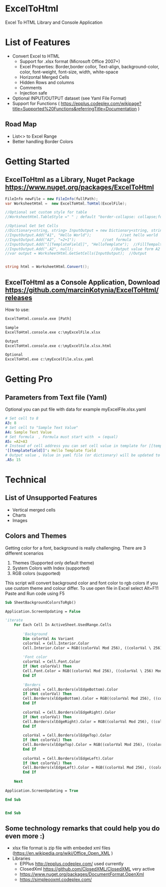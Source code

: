 # ExcelToHtml
Excel To HTML Library and Console Application

# List of Features
- Convert Excel to HTML
	- Support for .xlsx format (Microsoft Office 2007+) 
	- Excel Properties: Border,border collor, Text-align, background-color, color, font-weight, font-size, width, white-space
	- Horizontal Merged Cells
	- Hidden Rows and columns
	- Comments
	- Injection safe
- Optional INPUT/OUTPUT dataset (see Yaml File Format)
- Support for Functions  ( https://epplus.codeplex.com/wikipage?title=Supported%20Functions&referringTitle=Documentation )

## Road Map
- List<> to Excel Range
- Better handling Border Colors


# Getting Started

## ExcelToHtml as a Library, Nuget Package https://www.nuget.org/packages/ExcelToHtml

```c#
FileInfo newFile = new FileInfo(fullPath);
var WorksheetHtml =  new ExcelToHtml.ToHtml(ExcelFile);

//Optional set custom style for table
//WorksheetHtml.TableStyle =" " ; default "border-collapse: collapse;font-family: helvetica, arial, sans-serif;";

//Optional Get Set Cells
//Dictionary<string, string> InputOutput = new Dictionary<string, string>();
//InputOutput.Add("A1", "Hello World");  			//set hello world
//InputOutput.Add("A2", "=2+1");  			//set formula
//InputOutput.Add("[[TemplateField]]", "HelloTemplate");  //FillTempalte Field
//InputOutput.Add(".A2", null);  				//Output value form A2
//var output = WorksheetHtml.GetSetCells(InputOutput);	//Output


string html = WorksheetHtml.Convert();
```

## ExcelToHtml as a Console Application, Download https://github.com/marcinKotynia/ExcelToHtml/releases

How to use:

```bat
ExcelToHtml.console.exe [Path]

Sample
ExcelToHtml.console.exe c:\myExcelFile.xlsx

Output
ExcelToHtml.console.exe c:\myExcelFile.xlsx.html

Optional
ExcelToHtml.exe c:\myExcelFile.xlsx.yaml
```

# Getting Pro

## Parameters from Text file (Yaml)

Optional you can put file with data for example myExcelFile.xlsx.yaml

```yaml
# Set cell to 8
A3: 8
# Set cell to "Sample Text Value"
A4: Sample Text Value
# Set formula  , Formula must start with  = (equal)
A5: =A2+A3
# Instead of cell address you can set cell value in template for [[templatefield]]  and use from code
'[[templatefield]]': Hello Template field
# Output value , Value in yaml file (or dictionary) will be updated to calculated value at the end
.A5: 15
```



# Technical

## List of Unsupported Features
- Vertical merged cells
- Charts
- Images

## Colors and Themes
Getting color for a font, background is really challenging.
There are 3 different scenarios 

1. Themes (Supported only default theme)
2. System Colors with Index (supported)
3. RGB colors (supported)


This script will convert background color and font color to rgb colors if you use custom theme
and colour differ. To use open file in Excel select Alt+F11 Paste and Run code using F5

```vb
Sub SheetBackgroundColorsToRgb()

Application.ScreenUpdating = False

'iterate
    For Each Cell In ActiveSheet.UsedRange.Cells
    
		'Background
        Dim colorVal As Variant
        colorVal = Cell.Interior.Color
        Cell.Interior.Color = RGB((colorVal Mod 256), ((colorVal \ 256) Mod 256), (colorVal \ 65536))
        
        'Font color
        colorVal = Cell.Font.Color
        If (Not colorVal) Then
        Cell.Font.Color = RGB((colorVal Mod 256), ((colorVal \ 256) Mod 256), (colorVal \ 65536))
        End If
        
        'Borders     
        colorVal = Cell.Borders(xlEdgeBottom).Color
        If (Not colorVal) Then
        Cell.Borders(xlEdgeBottom).Color = RGB((colorVal Mod 256), ((colorVal \ 256) Mod 256), (colorVal \ 65536))
        End If
        
        colorVal = Cell.Borders(xlEdgeRight).Color
        If (Not colorVal) Then
        Cell.Borders(xlEdgeRight).Color = RGB((colorVal Mod 256), ((colorVal \ 256) Mod 256), (colorVal \ 65536))
        End If
        
        colorVal = Cell.Borders(xlEdgeTop).Color
        If (Not colorVal) Then
        Cell.Borders(xlEdgeTop).Color = RGB((colorVal Mod 256), ((colorVal \ 256) Mod 256), (colorVal \ 65536))
        End If
        
        colorVal = Cell.Borders(xlEdgeLeft).Color
        If (Not colorVal) Then
        Cell.Borders(xlEdgeLeft).Color = RGB((colorVal Mod 256), ((colorVal \ 256) Mod 256), (colorVal \ 65536))
        End If
        
    Next
    
Application.ScreenUpdating = True

End Sub


End Sub
```

## Some technology remarks that could help you do even more :)
- xlsx file format is zip file with embeded xml files (https://en.wikipedia.org/wiki/Office_Open_XML )
- Libraries
	- EPPlus http://epplus.codeplex.com/ used currently 
	- ClosedXml https://github.com/ClosedXML/ClosedXML very active 
	- https://www.nuget.org/packages/DocumentFormat.OpenXml 
	- https://simpleooxml.codeplex.com/ 
	
